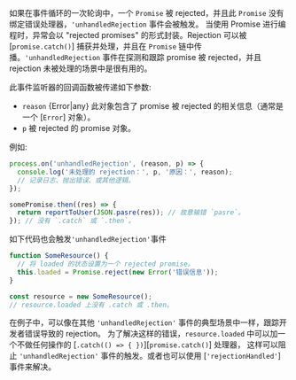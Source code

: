 <!-- YAML
added: v1.4.1
changes:
  - version: v7.0.0
    pr-url: https://github.com/nodejs/node/pull/8217
    description: Not handling Promise rejections has been deprecated.
  - version: v6.6.0
    pr-url: https://github.com/nodejs/node/pull/8223
    description: Unhandled Promise rejections have been will now emit
                 a process warning.
-->

如果在事件循环的一次轮询中，一个 `Promise` 被 rejected，并且此 `Promise` 没有绑定错误处理器，`'unhandledRejection` 事件会被触发。
当使用 Promise 进行编程时，异常会以 "rejected promises" 的形式封装。Rejection 可以被 [`promise.catch()`] 捕获并处理，并且在 `Promise` 链中传播。`'unhandledRejection` 事件在探测和跟踪 promise 被 rejected，并且 rejection 未被处理的场景中是很有用的。

此事件监听器的回调函数被传递如下参数:

* `reason` {Error|any} 此对象包含了 promise 被 rejected 的相关信息（通常是一个 [`Error`] 对象）。
* `p` 被 rejected 的 promise 对象。

例如:

```js
process.on('unhandledRejection', (reason, p) => {
  console.log('未处理的 rejection：', p, '原因：', reason);
  // 记录日志、抛出错误、或其他逻辑。
});

somePromise.then((res) => {
  return reportToUser(JSON.pasre(res)); // 故意输错 `pasre`。
}); // 没有 `.catch` 或 `.then`。
```

如下代码也会触发`'unhandledRejection'`事件

```js
function SomeResource() {
  // 将 loaded 的状态设置为一个 rejected promise。
  this.loaded = Promise.reject(new Error('错误信息'));
}

const resource = new SomeResource();
// resource.loaded 上没有 .catch 或 .then。
```

在例子中，可以像在其他 `'unhandledRejection'` 事件的典型场景中一样，跟踪开发者错误导致的 rejection。
为了解决这样的错误，`resource.loaded` 中可以加一个不做任何操作的 [`.catch(() => { })`][`promise.catch()`] 处理器，
这样可以阻止 `'unhandledRejection'` 事件的触发。或者也可以使用 [`'rejectionHandled'`] 事件来解决。

